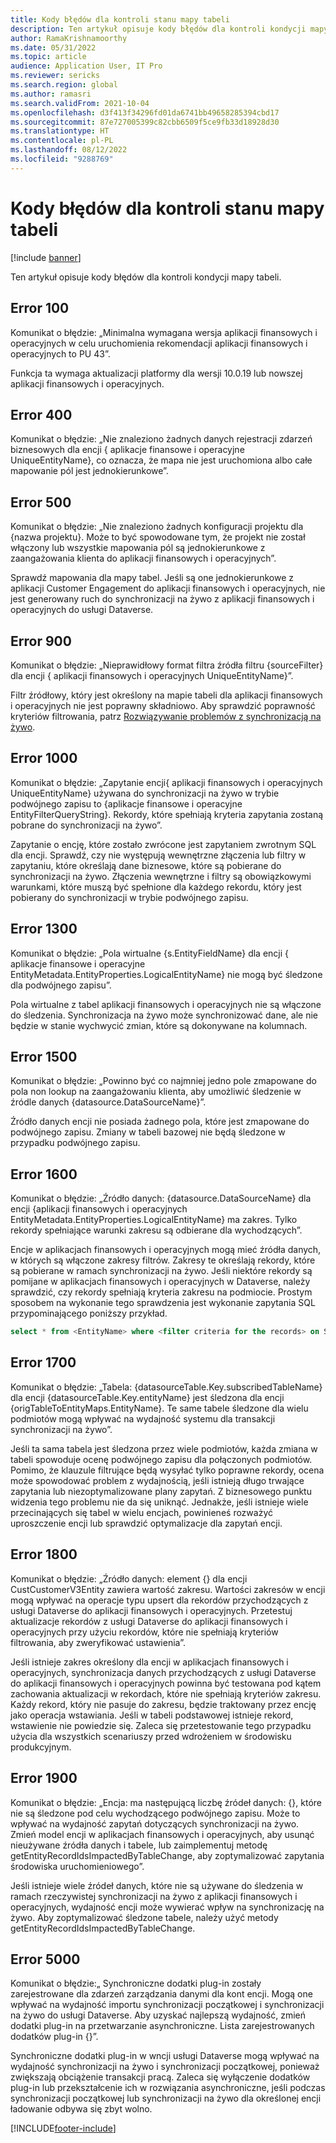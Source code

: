 ```yaml
---
title: Kody błędów dla kontroli stanu mapy tabeli
description: Ten artykuł opisuje kody błędów dla kontroli kondycji mapy tabeli.
author: RamaKrishnamoorthy
ms.date: 05/31/2022
ms.topic: article
audience: Application User, IT Pro
ms.reviewer: sericks
ms.search.region: global
ms.author: ramasri
ms.search.validFrom: 2021-10-04
ms.openlocfilehash: d3f413f34296fd01da6741bb49658285394cbd17
ms.sourcegitcommit: 87e727005399c82cbb6509f5ce9fb33d18928d30
ms.translationtype: HT
ms.contentlocale: pl-PL
ms.lasthandoff: 08/12/2022
ms.locfileid: "9288769"
---
```

# <a name="errors-codes-for-the-table-map-health-check"></a>Kody błędów dla kontroli stanu mapy tabeli

[!include [banner](../../includes/banner.md)]



Ten artykuł opisuje kody błędów dla kontroli kondycji mapy tabeli.

## <a name="error-100"></a>Error 100

Komunikat o błędzie: „Minimalna wymagana wersja aplikacji finansowych i operacyjnych w celu uruchomienia rekomendacji aplikacji finansowych i operacyjnych to PU 43”.

Funkcja ta wymaga aktualizacji platformy dla wersji 10.0.19 lub nowszej aplikacji finansowych i operacyjnych.

## <a name="error-400"></a>Error 400

Komunikat o błędzie: „Nie znaleziono żadnych danych rejestracji zdarzeń biznesowych dla encji \{ aplikacje finansowe i operacyjne UniqueEntityName\}, co oznacza, że mapa nie jest uruchomiona albo całe mapowanie pól jest jednokierunkowe”.

## <a name="error-500"></a>Error 500

Komunikat o błędzie: „Nie znaleziono żadnych konfiguracji projektu dla \{nazwa projektu\}. Może to być spowodowane tym, że projekt nie został włączony lub wszystkie mapowania pól są jednokierunkowe z zaangażowania klienta do aplikacji finansowych i operacyjnych”.

Sprawdź mapowania dla mapy tabel. Jeśli są one jednokierunkowe z aplikacji Customer Engagement do aplikacji finansowych i operacyjnych, nie jest generowany ruch do synchronizacji na żywo z aplikacji finansowych i operacyjnych do usługi Dataverse.

## <a name="error-900"></a>Error 900

Komunikat o błędzie: „Nieprawidłowy format filtra źródła filtru \{sourceFilter\} dla encji \{ aplikacji finansowych i operacyjnych UniqueEntityName\}”.

Filtr źródłowy, który jest określony na mapie tabeli dla aplikacji finansowych i operacyjnych nie jest poprawny składniowo. Aby sprawdzić poprawność kryteriów filtrowania, patrz [Rozwiązywanie problemów z synchronizacją na żywo](dual-write-troubleshooting-live-sync.md#live-synchronization-issues-that-are-caused-by-incorrect-query-filter-syntax-on-the-dual-write-maps).

## <a name="error-1000"></a>Error 1000

Komunikat o błędzie: „Zapytanie encji\{ aplikacji finansowych i operacyjnych UniqueEntityName\} używana do synchronizacji na żywo w trybie podwójnego zapisu to \{aplikacje finansowe i operacyjne EntityFilterQueryString\}. Rekordy, które spełniają kryteria zapytania zostaną pobrane do synchronizacji na żywo”.

Zapytanie o encję, które zostało zwrócone jest zapytaniem zwrotnym SQL dla encji. Sprawdź, czy nie występują wewnętrzne złączenia lub filtry w zapytaniu, które określają dane biznesowe, które są pobierane do synchronizacji na żywo. Złączenia wewnętrzne i filtry są obowiązkowymi warunkami, które muszą być spełnione dla każdego rekordu, który jest pobierany do synchronizacji w trybie podwójnego zapisu.

## <a name="error-1300"></a>Error 1300

Komunikat o błędzie: „Pola wirtualne \{s.EntityFieldName\} dla encji \{ aplikacje finansowe i operacyjne EntityMetadata.EntityProperties.LogicalEntityName\} nie mogą być śledzone dla podwójnego zapisu”.

Pola wirtualne z tabel aplikacji finansowych i operacyjnych nie są włączone do śledzenia. Synchronizacja na żywo może synchronizować dane, ale nie będzie w stanie wychwycić zmian, które są dokonywane na kolumnach.

## <a name="error-1500"></a>Error 1500

Komunikat o błędzie: „Powinno być co najmniej jedno pole zmapowane do pola non lookup na zaangażowaniu klienta, aby umożliwić śledzenie w źródle danych \{datasource.DataSourceName\}”.

Źródło danych encji nie posiada żadnego pola, które jest zmapowane do podwójnego zapisu. Zmiany w tabeli bazowej nie będą śledzone w przypadku podwójnego zapisu.

## <a name="error-1600"></a>Error 1600

Komunikat o błędzie: „Źródło danych: \{datasource.DataSourceName\} dla encji \{aplikacji finansowych i operacyjnych EntityMetadata.EntityProperties.LogicalEntityName\} ma zakres. Tylko rekordy spełniające warunki zakresu są odbierane dla wychodzących”.

Encje w aplikacjach finansowych i operacyjnych mogą mieć źródła danych, w których są włączone zakresy filtrów. Zakresy te określają rekordy, które są pobierane w ramach synchronizacji na żywo. Jeśli niektóre rekordy są pomijane w aplikacjach finansowych i operacyjnych w Dataverse, należy sprawdzić, czy rekordy spełniają kryteria zakresu na podmiocie. Prostym sposobem na wykonanie tego sprawdzenia jest wykonanie zapytania SQL przypominającego poniższy przykład.

```sql
select * from <EntityName> where <filter criteria for the records> on SQL.
```

## <a name="error-1700"></a>Error 1700

Komunikat o błędzie: „Tabela: \{datasourceTable.Key.subscribedTableName\} dla encji \{datasourceTable.Key.entityName\} jest śledzona dla encji \{origTableToEntityMaps.EntityName\}. Te same tabele śledzone dla wielu podmiotów mogą wpływać na wydajność systemu dla transakcji synchronizacji na żywo”.

Jeśli ta sama tabela jest śledzona przez wiele podmiotów, każda zmiana w tabeli spowoduje ocenę podwójnego zapisu dla połączonych podmiotów. Pomimo, że klauzule filtrujące będą wysyłać tylko poprawne rekordy, ocena może spowodować problem z wydajnością, jeśli istnieją długo trwające zapytania lub niezoptymalizowane plany zapytań. Z biznesowego punktu widzenia tego problemu nie da się uniknąć. Jednakże, jeśli istnieje wiele przecinających się tabel w wielu encjach, powinieneś rozważyć uproszczenie encji lub sprawdzić optymalizacje dla zapytań encji.

## <a name="error-1800"></a>Error 1800
Komunikat o błędzie: „Źródło danych: element {} dla encji CustCustomerV3Entity zawiera wartość zakresu. Wartości zakresów w encji mogą wpływać na operacje typu upsert dla rekordów przychodzących z usługi Dataverse do aplikacji finansowych i operacyjnych. Przetestuj aktualizacje rekordów z usługi Dataverse do aplikacji finansowych i operacyjnych przy użyciu rekordów, które nie spełniają kryteriów filtrowania, aby zweryfikować ustawienia”.

Jeśli istnieje zakres określony dla encji w aplikacjach finansowych i operacyjnych, synchronizacja danych przychodzących z usługi Dataverse do aplikacji finansowych i operacyjnych powinna być testowana pod kątem zachowania aktualizacji w rekordach, które nie spełniają kryteriów zakresu. Każdy rekord, który nie pasuje do zakresu, będzie traktowany przez encję jako operacja wstawiania. Jeśli w tabeli podstawowej istnieje rekord, wstawienie nie powiedzie się. Zaleca się przetestowanie tego przypadku użycia dla wszystkich scenariuszy przed wdrożeniem w środowisku produkcyjnym.

## <a name="error-1900"></a>Error 1900
Komunikat o błędzie: „Encja: ma następującą liczbę źródeł danych: {}, które nie są śledzone pod celu wychodzącego podwójnego zapisu. Może to wpływać na wydajność zapytań dotyczących synchronizacji na żywo. Zmień model encji w aplikacjach finansowych i operacyjnych, aby usunąć nieużywane źródła danych i tabele, lub zaimplementuj metodę getEntityRecordIdsImpactedByTableChange, aby zoptymalizować zapytania środowiska uruchomieniowego”.

Jeśli istnieje wiele źródeł danych, które nie są używane do śledzenia w ramach rzeczywistej synchronizacji na żywo z aplikacji finansowych i operacyjnych, wydajność encji może wywierać wpływ na synchronizację na żywo. Aby zoptymalizować śledzone tabele, należy użyć metody getEntityRecordIdsImpactedByTableChange.

## <a name="error-5000"></a>Error 5000
Komunikat o błędzie:„ Synchroniczne dodatki plug-in zostały zarejestrowane dla zdarzeń zarządzania danymi dla kont encji. Mogą one wpływać na wydajność importu synchronizacji początkowej i synchronizacji na żywo do usługi Dataverse. Aby uzyskać najlepszą wydajność, zmień dodatki plug-in na przetwarzanie asynchroniczne. Lista zarejestrowanych dodatków plug-in {}”.

Synchroniczne dodatki plug-in w wncji usługi Dataverse mogą wpływać na wydajność synchronizacji na żywo i synchronizacji początkowej, ponieważ zwiększają obciążenie transakcji pracą. Zaleca się wyłączenie dodatków plug-in lub przekształcenie ich w rozwiązania asynchroniczne, jeśli podczas synchronizacji początkowej lub synchronizacji na żywo dla określonej encji ładowanie odbywa się zbyt wolno.

[!INCLUDE[footer-include](../../../../includes/footer-banner.md)]

